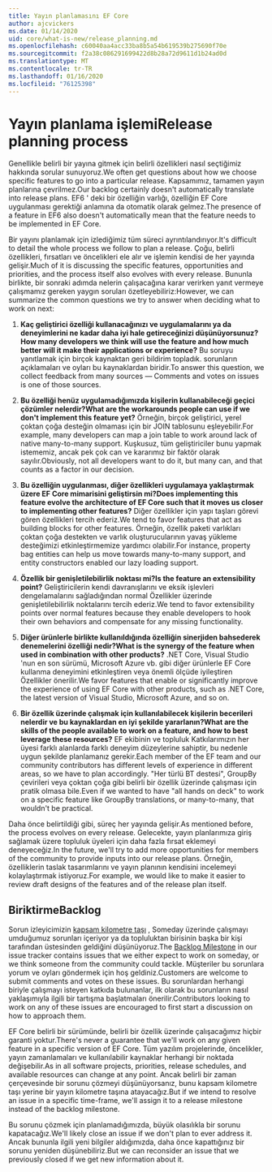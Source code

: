```yaml
---
title: Yayın planlamasını EF Core
author: ajcvickers
ms.date: 01/14/2020
uid: core/what-is-new/release_planning.md
ms.openlocfilehash: c60040aa4acc33ba8b5a54b619539b275690f70e
ms.sourcegitcommit: f2a38c086291699422d8b28a72d9611d1b24ad0d
ms.translationtype: MT
ms.contentlocale: tr-TR
ms.lasthandoff: 01/16/2020
ms.locfileid: "76125398"
---
```

# <a name="release-planning-process"></a><span data-ttu-id="9dd16-102">Yayın planlama işlemi</span><span class="sxs-lookup"><span data-stu-id="9dd16-102">Release planning process</span></span>

<span data-ttu-id="9dd16-103">Genellikle belirli bir yayına gitmek için belirli özellikleri nasıl seçtiğimiz hakkında sorular sunuyoruz.</span><span class="sxs-lookup"><span data-stu-id="9dd16-103">We often get questions about how we choose specific features to go into a particular release.</span></span>
<span data-ttu-id="9dd16-104">Kapsamımız, tamamen yayın planlarına çevrilmez.</span><span class="sxs-lookup"><span data-stu-id="9dd16-104">Our backlog certainly doesn't automatically translate into release plans.</span></span>
<span data-ttu-id="9dd16-105">EF6 ' deki bir özelliğin varlığı, özelliğin EF Core uygulanması gerektiği anlamına da otomatik olarak gelmez.</span><span class="sxs-lookup"><span data-stu-id="9dd16-105">The presence of a feature in EF6 also doesn't automatically mean that the feature needs to be implemented in EF Core.</span></span>

<span data-ttu-id="9dd16-106">Bir yayını planlamak için izlediğimiz tüm süreci ayrıntılandırıyor.</span><span class="sxs-lookup"><span data-stu-id="9dd16-106">It's difficult to detail the whole process we follow to plan a release.</span></span>
<span data-ttu-id="9dd16-107">Çoğu, belirli özellikleri, fırsatları ve öncelikleri ele alır ve işlemin kendisi de her yayında gelişir.</span><span class="sxs-lookup"><span data-stu-id="9dd16-107">Much of it is discussing the specific features, opportunities and priorities, and the process itself also evolves with every release.</span></span>
<span data-ttu-id="9dd16-108">Bununla birlikte, bir sonraki adımda nelerin çalışacağına karar verirken yanıt vermeye çalışmamız gereken yaygın soruları özetleyebiliriz:</span><span class="sxs-lookup"><span data-stu-id="9dd16-108">However, we can summarize the common questions we try to answer when deciding what to work on next:</span></span>

1. <span data-ttu-id="9dd16-109">**Kaç geliştirici özelliği kullanacağınızı ve uygulamalarını ya da deneyimlerini ne kadar daha iyi hale getireceğinizi düşünüyorsunuz?**</span><span class="sxs-lookup"><span data-stu-id="9dd16-109">**How many developers we think will use the feature and how much better will it make their applications or experience?**</span></span> <span data-ttu-id="9dd16-110">Bu soruyu yanıtlamak için birçok kaynaktan geri bildirim topladık. sorunların açıklamaları ve oyları bu kaynaklardan biridir.</span><span class="sxs-lookup"><span data-stu-id="9dd16-110">To answer this question, we collect feedback from many sources — Comments and votes on issues is one of those sources.</span></span>

2. <span data-ttu-id="9dd16-111">**Bu özelliği henüz uygulamadığımızda kişilerin kullanabileceği geçici çözümler nelerdir?**</span><span class="sxs-lookup"><span data-stu-id="9dd16-111">**What are the workarounds people can use if we don't implement this feature yet?**</span></span> <span data-ttu-id="9dd16-112">Örneğin, birçok geliştirici, yerel çoktan çoğa desteğin olmaması için bir JOIN tablosunu eşleyebilir.</span><span class="sxs-lookup"><span data-stu-id="9dd16-112">For example, many developers can map a join table to work around lack of native many-to-many support.</span></span> <span data-ttu-id="9dd16-113">Kuşkusuz, tüm geliştiriciler bunu yapmak istememiz, ancak pek çok can ve kararımız bir faktör olarak sayılır.</span><span class="sxs-lookup"><span data-stu-id="9dd16-113">Obviously, not all developers want to do it, but many can, and that counts as a factor in our decision.</span></span>

3. <span data-ttu-id="9dd16-114">**Bu özelliğin uygulanması, diğer özellikleri uygulamaya yaklaştırmak üzere EF Core mimarisini geliştirsin mi?**</span><span class="sxs-lookup"><span data-stu-id="9dd16-114">**Does implementing this feature evolve the architecture of EF Core such that it moves us closer to implementing other features?**</span></span> <span data-ttu-id="9dd16-115">Diğer özellikler için yapı taşları görevi gören özellikleri tercih ederiz.</span><span class="sxs-lookup"><span data-stu-id="9dd16-115">We tend to favor features that act as building blocks for other features.</span></span> <span data-ttu-id="9dd16-116">Örneğin, özellik paketi varlıkları çoktan çoğa destekten ve varlık oluşturucularının yavaş yükleme desteğimizi etkinleştirmemize yardımcı olabilir.</span><span class="sxs-lookup"><span data-stu-id="9dd16-116">For instance, property bag entities can help us move towards many-to-many support, and entity constructors enabled our lazy loading support.</span></span>

4. <span data-ttu-id="9dd16-117">**Özellik bir genişletilebilirlik noktası mi?**</span><span class="sxs-lookup"><span data-stu-id="9dd16-117">**Is the feature an extensibility point?**</span></span> <span data-ttu-id="9dd16-118">Geliştiricilerin kendi davranışlarını ve eksik işlevleri dengelamalarını sağladığından normal Özellikler üzerinde genişletilebilirlik noktalarını tercih ederiz.</span><span class="sxs-lookup"><span data-stu-id="9dd16-118">We tend to favor extensibility points over normal features because they enable developers to hook their own behaviors and compensate for any missing functionality.</span></span>

5. <span data-ttu-id="9dd16-119">**Diğer ürünlerle birlikte kullanıldığında özelliğin sinerjiden bahsederek denemelerini özelliği nedir?**</span><span class="sxs-lookup"><span data-stu-id="9dd16-119">**What is the synergy of the feature when used in combination with other products?**</span></span> <span data-ttu-id="9dd16-120">.NET Core, Visual Studio 'nun en son sürümü, Microsoft Azure vb. gibi diğer ürünlerle EF Core kullanma deneyimini etkinleştiren veya önemli ölçüde iyileştiren Özellikler önerilir.</span><span class="sxs-lookup"><span data-stu-id="9dd16-120">We favor features that enable or significantly improve the experience of using EF Core with other products, such as .NET Core, the latest version of Visual Studio, Microsoft Azure, and so on.</span></span>

6. <span data-ttu-id="9dd16-121">**Bir özellik üzerinde çalışmak için kullanılabilecek kişilerin becerileri nelerdir ve bu kaynaklardan en iyi şekilde yararlanın?**</span><span class="sxs-lookup"><span data-stu-id="9dd16-121">**What are the skills of the people available to work on a feature, and how to best leverage these resources?**</span></span> <span data-ttu-id="9dd16-122">EF ekibinin ve topluluk Katkılarımızın her üyesi farklı alanlarda farklı deneyim düzeylerine sahiptir, bu nedenle uygun şekilde planlamanız gerekir.</span><span class="sxs-lookup"><span data-stu-id="9dd16-122">Each member of the EF team and our community contributors has different levels of experience in different areas, so we have to plan accordingly.</span></span> <span data-ttu-id="9dd16-123">"Her türlü BT destesi", GroupBy çevirileri veya çoktan çoğa gibi belirli bir özellik üzerinde çalışması için pratik olmasa bile.</span><span class="sxs-lookup"><span data-stu-id="9dd16-123">Even if we wanted to have "all hands on deck" to work on a specific feature like GroupBy translations, or many-to-many, that wouldn't be practical.</span></span>

<span data-ttu-id="9dd16-124">Daha önce belirtildiği gibi, süreç her yayında gelişir.</span><span class="sxs-lookup"><span data-stu-id="9dd16-124">As mentioned before, the process evolves on every release.</span></span>
<span data-ttu-id="9dd16-125">Gelecekte, yayın planlarımıza giriş sağlamak üzere topluluk üyeleri için daha fazla fırsat eklemeyi deneyeceğiz.</span><span class="sxs-lookup"><span data-stu-id="9dd16-125">In the future, we'll try to add more opportunities for members of the community to provide inputs into our release plans.</span></span>
<span data-ttu-id="9dd16-126">Örneğin, özelliklerin taslak tasarımlarını ve yayın planının kendisini incelemeyi kolaylaştırmak istiyoruz.</span><span class="sxs-lookup"><span data-stu-id="9dd16-126">For example, we would like to make it easier to review draft designs of the features and of the release plan itself.</span></span>

## <a name="backlog"></a><span data-ttu-id="9dd16-127">Biriktirme</span><span class="sxs-lookup"><span data-stu-id="9dd16-127">Backlog</span></span>

<span data-ttu-id="9dd16-128">Sorun izleyicimizin [kapsam kilometre taşı](https://github.com/aspnet/EntityFrameworkCore/issues?q=is%3Aopen+is%3Aissue+milestone%3ABacklog+sort%3Areactions-%2B1-desc) , Someday üzerinde çalışmayı umduğumuz sorunları içeriyor ya da topluluktan birisinin başka bir kişi tarafından üstesinden geldiğini düşünüyoruz.</span><span class="sxs-lookup"><span data-stu-id="9dd16-128">The [Backlog Milestone](https://github.com/aspnet/EntityFrameworkCore/issues?q=is%3Aopen+is%3Aissue+milestone%3ABacklog+sort%3Areactions-%2B1-desc) in our issue tracker contains issues that we either expect to work on someday, or we think someone from the community could tackle.</span></span>
<span data-ttu-id="9dd16-129">Müşteriler bu sorunlara yorum ve oyları göndermek için hoş geldiniz.</span><span class="sxs-lookup"><span data-stu-id="9dd16-129">Customers are welcome to submit comments and votes on these issues.</span></span>
<span data-ttu-id="9dd16-130">Bu sorunlardan herhangi biriyle çalışmayı isteyen katkıda bulunanlar, ilk olarak bu sorunların nasıl yaklaşımıyla ilgili bir tartışma başlatmaları önerilir.</span><span class="sxs-lookup"><span data-stu-id="9dd16-130">Contributors looking to work on any of these issues are encouraged to first start a discussion on how to approach them.</span></span>

<span data-ttu-id="9dd16-131">EF Core belirli bir sürümünde, belirli bir özellik üzerinde çalışacağımız hiçbir garanti yoktur.</span><span class="sxs-lookup"><span data-stu-id="9dd16-131">There's never a guarantee that we'll work on any given feature in a specific version of EF Core.</span></span>
<span data-ttu-id="9dd16-132">Tüm yazılım projelerinde, öncelikler, yayın zamanlamaları ve kullanılabilir kaynaklar herhangi bir noktada değişebilir.</span><span class="sxs-lookup"><span data-stu-id="9dd16-132">As in all software projects, priorities, release schedules, and available resources can change at any point.</span></span>
<span data-ttu-id="9dd16-133">Ancak belirli bir zaman çerçevesinde bir sorunu çözmeyi düşünüyorsanız, bunu kapsam kilometre taşı yerine bir yayın kilometre taşına atayacağız.</span><span class="sxs-lookup"><span data-stu-id="9dd16-133">But if we intend to resolve an issue in a specific time-frame, we'll assign it to a release milestone instead of the backlog milestone.</span></span>

<span data-ttu-id="9dd16-134">Bu sorunu çözmek için planlamadığımızda, büyük olasılıkla bir sorunu kapatacağız.</span><span class="sxs-lookup"><span data-stu-id="9dd16-134">We'll likely close an issue if we don't plan to ever address it.</span></span>
<span data-ttu-id="9dd16-135">Ancak bununla ilgili yeni bilgiler aldığımızda, daha önce kapattığınız bir sorunu yeniden düşünebiliriz.</span><span class="sxs-lookup"><span data-stu-id="9dd16-135">But we can reconsider an issue that we previously closed if we get new information about it.</span></span>
